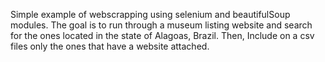 Simple example of webscrapping using selenium and beautifulSoup modules. The goal is to run through a museum listing website and search for the ones located in the state of Alagoas, Brazil. Then, Include on a csv files only the ones that have a website attached.
